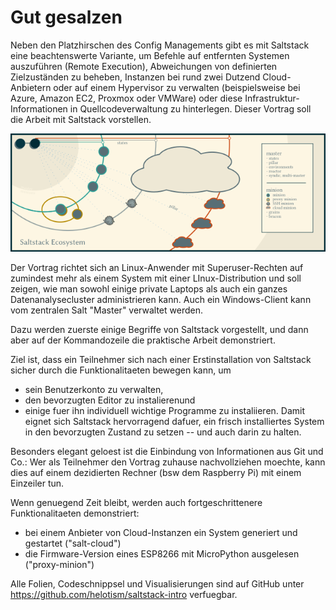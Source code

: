 # Gut gesalzen

Neben den Platzhirschen des Config Managements gibt es mit Saltstack eine beachtenswerte Variante, um Befehle auf entfernten Systemen auszuführen (Remote Execution), Abweichungen von definierten Zielzuständen zu beheben, Instanzen bei rund zwei Dutzend Cloud-Anbietern oder auf einem Hypervisor zu verwalten (beispielsweise bei Azure, Amazon EC2, Proxmox oder VMWare) oder diese Infrastruktur-Informationen in Quellcodeverwaltung zu hinterlegen. Dieser Vortrag soll die Arbeit mit Saltstack vorstellen.

 ![](../../../tec/images/saltstack-ecosystem-orbital_640x240.png)

Der Vortrag richtet sich an Linux-Anwender mit Superuser-Rechten auf zumindest mehr als einem System mit einer LInux-Distribution und soll zeigen, wie man sowohl einige private Laptops als auch ein ganzes Datenanalysecluster administrieren kann. Auch ein Windows-Client kann vom zentralen Salt "Master" verwaltet werden.

Dazu werden zuerste einige Begriffe von Saltstack vorgestellt, und dann aber auf der Kommandozeile die praktische Arbeit demonstriert.

Ziel ist, dass ein Teilnehmer sich nach einer Erstinstallation von Saltstack sicher durch die Funktionalitaeten bewegen kann, um
- sein Benutzerkonto zu verwalten,
- den bevorzugten Editor zu instalierenund
- einige fuer ihn individuell wichtige Programme zu instaliieren.
Damit eignet sich Saltstack hervorragend dafuer, ein frisch installiertes System in den bevorzugten Zustand zu setzen -- und auch darin zu halten.

Besonders elegant geloest ist die Einbindung von Informationen aus Git und Co.: Wer als Teilnehmer den Vortrag zuhause nachvollziehen moechte, kann dies auf einem dezidierten Rechner (bsw dem Raspberry Pi) mit einem Einzeiler tun.

Wenn genuegend Zeit bleibt, werden auch fortgeschrittenere Funktionalitaeten demonstriert:
- bei einem Anbieter von Cloud-Instanzen ein System generiert und gestartet ("salt-cloud")
- die Firmware-Version eines ESP8266 mit MicroPython ausgelesen ("proxy-minion")

Alle Folien, Codeschnippsel und Visualisierungen sind auf GitHub unter https://github.com/helotism/saltstack-intro verfuegbar.
